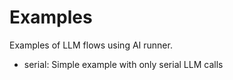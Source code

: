 # Examples
Examples of LLM flows using AI runner.

- serial: Simple example with only serial LLM calls